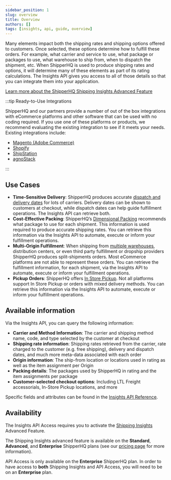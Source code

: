 ```yaml
---
sidebar_position: 1
slug: overview
title: Overview
authors: []
tags: [insights, api, guide, overview]
---
```


Many elements impact both the shipping rates and shipping options offered to customers. Once selected, these options determine how to fulfill these orders. For example, what carrier and service to use, what package or packages to use, what warehouse to ship from, when to dispatch the shipment, etc. When ShipperHQ is used to produce shipping rates and options, it will determine many of these elements as part of its rating calculations. The Insights API gives you access to all of those details so that you can integrate them into your application.

[Learn more about the ShipperHQ Shipping Insights Advanced Feature <i class="fa fa-arrow-right"></i>](https://docs.shipperhq.com/shipping-insights-configuration/)

:::tip Ready-to-Use Integrations

ShipperHQ and our partners provide a number of out of the box integrations with eCommerce platforms and other software that can be used with no coding required. If you use one of these platforms or products, we recommend evaluating the existing integration to see if it meets your needs. Existing integrations include:
- [Magento (Adobe Commerce)](https://docs.shipperhq.com/shipping-insights-configuration/)
- [Shopify](https://docs.shipperhq.com/shipping-insights-configuration/)
- [ShipStation](https://docs.shipperhq.com/how-to-connect-shipperhq-to-shipstation/)
- [agnoStack](https://docs.shipperhq.com/how-to-connect-shipperhq-to-agnostack/)

:::

## Use Cases
* **Time-Sensitive Delivery**: ShipperHQ produces accurate [dispatch and delivery dates](https://docs.shipperhq.com/delivery-datecalendar-configuration/) for lots of carriers. Delivery dates can be shown to customers at checkout, while dispatch dates can help guide fulfillment operations. The Insights API can retrieve both.
* **Cost-Effective Packing**: ShipperHQ’s [Dimensional Packing](https://docs.shipperhq.com/setting-up-and-using-dimensional-shipping/) recommends what package to use for each shipment. This information is used required to produce accurate shipping rates. You can retrieve this information via the Insights API to automate, execute or inform your fulfillment operations.
* **Multi-Origin Fulfillment**: When shipping from [multiple warehouses](https://docs.shipperhq.com/setup-multiorigin-dropshipping/), distribution centers, or even third party fulfillment or dropship providers ShipperHQ produces split-shipments orders. Most eCommerce platforms are not able to represent these orders. You can retrieve the fulfillment information, for each shipment, via the Insights API to automate, execute or inform your fulfillment operations.
* **Pickup Orders**: ShipperHQ offers  [In Store Pickup](https://docs.shipperhq.com/store-pick-up-configuration/). Not all platforms support In Store Pickup or orders with mixed delivery methods.  You can retrieve this information via the Insights API to automate, execute or inform your fulfillment operations.

## Available information
Via the Insights API, you can query the following information:
* **Carrier and Method Information**: The carrier and shipping method name, code, and type selected by the customer at checkout
* **Shipping rate information**: Shipping rates retrieved from the carrier, rate charged to the customer (e.g. free shipping), delivery and dispatch dates, and much more meta-data associated with each order
* **Origin information**: The ship-from location or locations used in rating as well as the item assignment per Origin
* **Packing details**: The packages used by ShipperHQ in rating and the item assignments per package
* **Customer-selected checkout options**: Including LTL Freight accessorials, In-Store Pickup locations, and more

Specific fields and attributes can be found in the [Insights API Reference](https://dev.shipperhq.com/insights-service/).

## Availability

The Insights API Access requires you to activate the [Shipping Insights](https://docs.shipperhq.com/shipping-insights-configuration/) Advanced Feature. 

The Shipping Insights advanced feature is available on the **Standard**, **Advanced**, and **Enterprise** ShipperHQ plans (see our [pricing page](https://shipperhq.com/pricing) for more information). 

API Access is only available on the **Enterprise** ShipperHQ plan. In order to have access to **both** Shipping Insights and API Access, you will need to be on an **Enterprise** plan.
